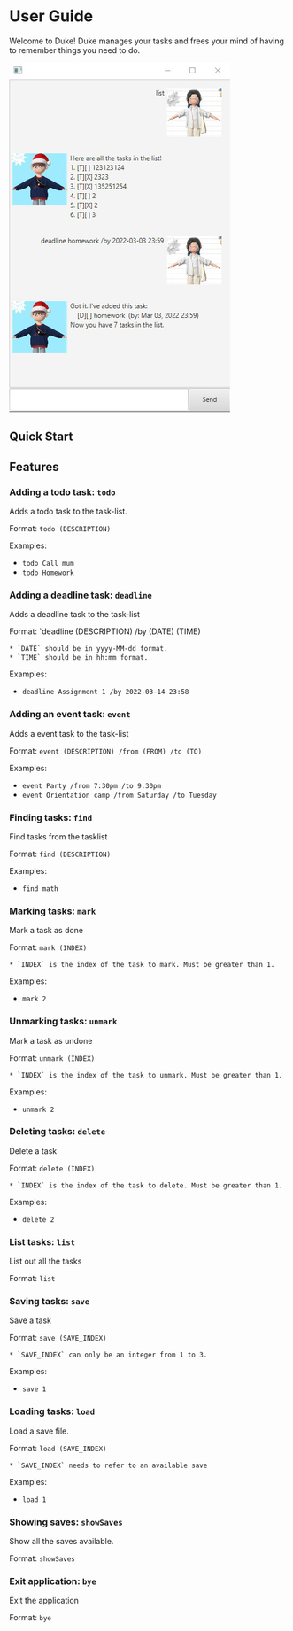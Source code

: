 # User Guide

Welcome to Duke! Duke manages your tasks and frees your mind of having to remember things you need to do. 

![UI](Ui.png)

## Quick Start

## Features

### Adding a todo task: `todo`

Adds a todo task to the task-list.

Format: `todo (DESCRIPTION)`

Examples:
* `todo Call mum`
* `todo Homework`

### Adding a deadline task: `deadline`

Adds a deadline task to the task-list

Format: `deadline (DESCRIPTION) /by (DATE) (TIME)

```
* `DATE` should be in yyyy-MM-dd format.
* `TIME` should be in hh:mm format.
```

Examples:
* `deadline Assignment 1 /by 2022-03-14 23:58`

### Adding an event task: `event`

Adds a event task to the task-list

Format: `event (DESCRIPTION) /from (FROM) /to (TO)`

Examples:
* `event Party /from 7:30pm /to 9.30pm`
* `event Orientation camp /from Saturday /to Tuesday`

### Finding tasks: `find`

Find tasks from the tasklist

Format: `find (DESCRIPTION)`

Examples:
* `find math`

### Marking tasks: `mark`

Mark a task as done

Format: `mark (INDEX)`

```
* `INDEX` is the index of the task to mark. Must be greater than 1.
```
  
Examples:
* `mark 2`

### Unmarking tasks: `unmark`

Mark a task as undone

Format: `unmark (INDEX)`

```
* `INDEX` is the index of the task to unmark. Must be greater than 1.
```
  
Examples:
* `unmark 2`

### Deleting tasks: `delete`

Delete a task

Format: `delete (INDEX)`

```
* `INDEX` is the index of the task to delete. Must be greater than 1.
```

Examples:
* `delete 2`

### List tasks: `list`

List out all the tasks

Format: `list`

### Saving tasks: `save`

Save a task

Format: `save (SAVE_INDEX)`

```
* `SAVE_INDEX` can only be an integer from 1 to 3.
```

Examples:
* `save 1`

### Loading tasks: `load`

Load a save file.

Format: `load (SAVE_INDEX)`

```
* `SAVE_INDEX` needs to refer to an available save
```

Examples:
* `load 1`

### Showing saves: `showSaves`

Show all the saves available.

Format: `showSaves`

### Exit application: `bye`

Exit the application

Format: `bye`

